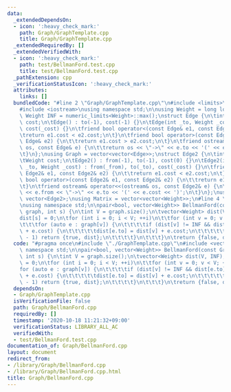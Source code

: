 ```yaml
---
data:
  _extendedDependsOn:
  - icon: ':heavy_check_mark:'
    path: Graph/GraphTemplate.cpp
    title: Graph/GraphTemplate.cpp
  _extendedRequiredBy: []
  _extendedVerifiedWith:
  - icon: ':heavy_check_mark:'
    path: test/BellmanFord.test.cpp
    title: test/BellmanFord.test.cpp
  _pathExtension: cpp
  _verificationStatusIcon: ':heavy_check_mark:'
  attributes:
    links: []
  bundledCode: "#line 2 \"Graph/GraphTemplate.cpp\"\n#include <limits>\n#include <vector>\n\
    #include <iostream>\nusing namespace std;\n\nusing Weight = long long;\nconstexpr\
    \ Weight INF = numeric_limits<Weight>::max();\nstruct Edge {\n\tint to;\n\tWeight\
    \ cost;\n\tEdge() : to(-1), cost(-1) {}\n\tEdge(int _to, Weight _cost = 1) : to(_to),\
    \ cost(_cost) {}\n\tfriend bool operator<(const Edge& e1, const Edge& e2) {\n\t\
    \treturn e1.cost < e2.cost;\n\t}\n\tfriend bool operator>(const Edge& e1, const\
    \ Edge& e2) {\n\t\treturn e1.cost > e2.cost;\n\t}\n\tfriend ostream& operator<<(ostream&\
    \ os, const Edge& e) {\n\t\treturn os << \"->\" << e.to << '(' << e.cost << ')';\n\
    \t}\n};\nusing Graph = vector<vector<Edge>>;\nstruct Edge2 {\n\tint from, to;\n\
    \tWeight cost;\n\tEdge2() : from(-1), to(-1), cost(0) {}\n\tEdge2(int _from, int\
    \ _to, Weight _cost) : from(_from), to(_to), cost(_cost) {}\n\tfriend bool operator<(const\
    \ Edge2& e1, const Edge2& e2) {\n\t\treturn e1.cost < e2.cost;\n\t}\n\tfriend\
    \ bool operator>(const Edge2& e1, const Edge2& e2) {\n\t\treturn e1.cost > e2.cost;\n\
    \t}\n\tfriend ostream& operator<<(ostream& os, const Edge2& e) {\n\t\treturn os\
    \ << e.from << \"->\" << e.to << '(' << e.cost << ')';\n\t}\n};\nusing Edges =\
    \ vector<Edge2>;\nusing Matrix = vector<vector<Weight>>;\n#line 4 \"Graph/BellmanFord.cpp\"\
    \nusing namespace std;\n\npair<bool, vector<Weight>> BellmanFord(const Graph&\
    \ graph, int s) {\n\tint V = graph.size();\n\tvector<Weight> dist(V, INF);\n\t\
    dist[s] = 0;\n\tfor (int i = 0; i < V; ++i)\n\t\tfor (int v = 0; v < V; ++v)\n\
    \t\t\tfor (auto e : graph[v]) {\n\t\t\t\tif (dist[v] != INF && dist[e.to] > dist[v]\
    \ + e.cost) {\n\t\t\t\t\tdist[e.to] = dist[v] + e.cost;\n\t\t\t\t\tif (i == V\
    \ - 1) return {true, dist};\n\t\t\t\t}\n\t\t\t}\n\treturn {false, dist};\n}\n"
  code: "#pragma once\n#include \"./GraphTemplate.cpp\"\n#include <vector>\nusing\
    \ namespace std;\n\npair<bool, vector<Weight>> BellmanFord(const Graph& graph,\
    \ int s) {\n\tint V = graph.size();\n\tvector<Weight> dist(V, INF);\n\tdist[s]\
    \ = 0;\n\tfor (int i = 0; i < V; ++i)\n\t\tfor (int v = 0; v < V; ++v)\n\t\t\t\
    for (auto e : graph[v]) {\n\t\t\t\tif (dist[v] != INF && dist[e.to] > dist[v]\
    \ + e.cost) {\n\t\t\t\t\tdist[e.to] = dist[v] + e.cost;\n\t\t\t\t\tif (i == V\
    \ - 1) return {true, dist};\n\t\t\t\t}\n\t\t\t}\n\treturn {false, dist};\n}\n"
  dependsOn:
  - Graph/GraphTemplate.cpp
  isVerificationFile: false
  path: Graph/BellmanFord.cpp
  requiredBy: []
  timestamp: '2020-10-18 11:21:32+09:00'
  verificationStatus: LIBRARY_ALL_AC
  verifiedWith:
  - test/BellmanFord.test.cpp
documentation_of: Graph/BellmanFord.cpp
layout: document
redirect_from:
- /library/Graph/BellmanFord.cpp
- /library/Graph/BellmanFord.cpp.html
title: Graph/BellmanFord.cpp
---
```

